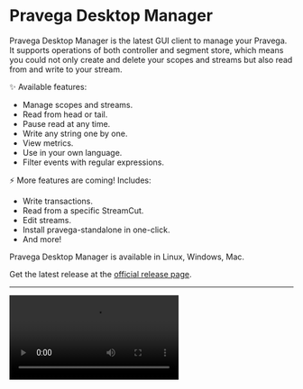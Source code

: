 # Pravega Desktop Manager

Pravega Desktop Manager is the latest GUI client to manage your Pravega. It supports operations of both controller and segment store, which means you could not only create and delete your scopes and streams but also read from and write to your stream.

✨ Available features:

* Manage scopes and streams.
* Read from head or tail.
* Pause read at any time.
* Write any string one by one.
* View metrics.
* Use in your own language.
* Filter events with regular expressions.

⚡ More features are coming! Includes:

* Write transactions.
* Read from a specific StreamCut.
* Edit streams.
* Install pravega-standalone in one-click.
* And more!

Pravega Desktop Manager is available in Linux, Windows, Mac.

Get the latest release at the [official release page](https://github.com/thekingofcity/pravega-desktop-manager/releases).

---

<video src="https://user-images.githubusercontent.com/3353040/180732782-60c2bbf7-6c1e-413f-8af2-8894364923d7.mp4">

![pic1](https://user-images.githubusercontent.com/3353040/180733053-fc845f5e-2daa-4ff0-b0ed-8b9ca2c3d1a2.png)

![pic2](https://user-images.githubusercontent.com/3353040/180733060-ebe32fce-973b-4bb5-b2f2-56006941ba53.png)

![pic3](https://user-images.githubusercontent.com/3353040/180733076-1491efd0-d5fb-4f51-abe8-993894fa27a0.png)

